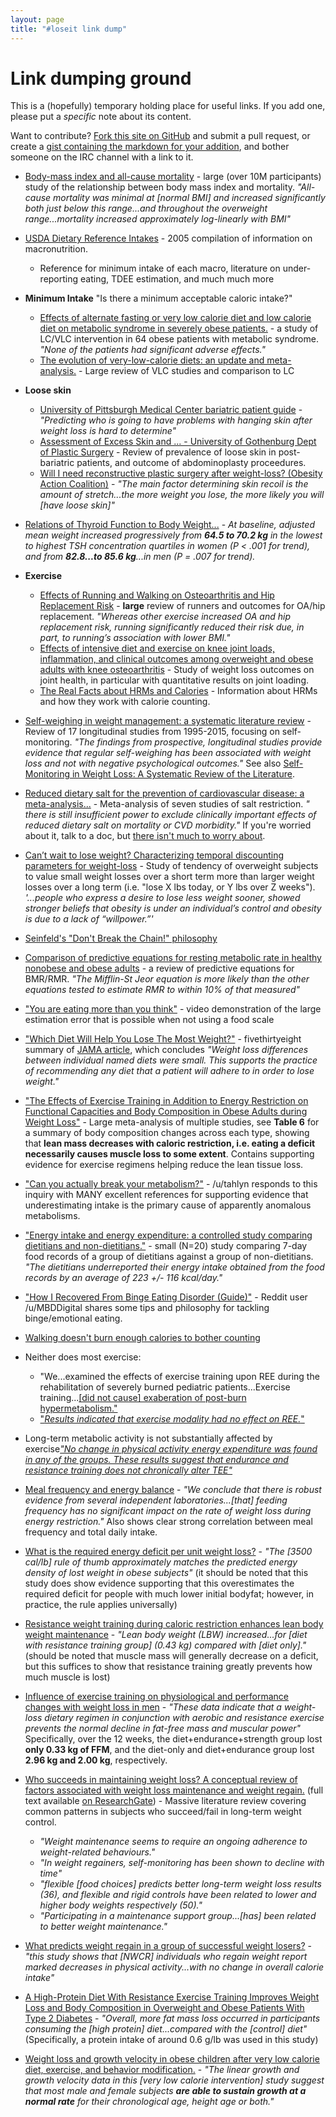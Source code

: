 ```yaml
---
layout: page
title: "#loseit link dump"
---
```

# Link dumping ground
This is a (hopefully) temporary holding place for useful links.  If you add one, please put a *specific* note about its content.

Want to contribute?  [Fork this site on GitHub](https://github.com/loseitIRC/loseitdocs/) and submit a pull request, or create a [gist containing the markdown for your addition](https://gist.github.com/micmcg/976172), and bother someone on the IRC channel with a link to it.

* [Body-mass index and all-cause mortality](https://www.ncbi.nlm.nih.gov/pubmed/27423262) - large (over 10M participants) study of the relationship between body mass index and mortality. *"All-cause mortality was minimal at [normal BMI] and increased significantly both just below this range...and throughout the overweight range...mortality increased approximately log-linearly with BMI"*

* [USDA Dietary Reference Intakes](https://fnic.nal.usda.gov/dietary-guidance/dri-nutrient-reports/energy-carbohydrate-fiber-fat-fatty-acids-cholesterol-protein) - 2005 compilation of information on macronutrition.
    * Reference for minimum intake of each macro, literature on under-reporting eating, TDEE estimation, and much much more

* **Minimum Intake**
    "Is there a minimum acceptable caloric intake?"
    * [Effects of alternate fasting or very low calorie diet and low calorie diet on metabolic syndrome in severely obese patients.](http://www.ncbi.nlm.nih.gov/pubmed/23935313) - a study of LC/VLC intervention in 64 obese patients with metabolic syndrome.  
    *"None of the patients had significant adverse effects."*
    * [The evolution of very-low-calorie diets: an update and meta-analysis.](http://www.ncbi.nlm.nih.gov/pubmed/16988070) - Large review of VLC studies and comparison to LC


* **Loose skin**
    * [University of Pittsburgh Medical Center bariatric patient guide](http://www.upmc.com/Services/life-after-weight-loss/Documents/the-bariatric-patient-guide.pdf) - *"Predicting who is going to have problems with hanging skin after weight loss is hard to determine"*
    * [Assessment of Excess Skin and ... - University of Gothenburg Dept of Plastic Surgery](https://gupea.ub.gu.se/bitstream/2077/36740/3/gupea_2077_36740_3.pdf) - Review of prevalence of loose skin in post-bariatric patients, and outcome of abdominoplasty proceedures.
    * [Will I need reconstructive plastic surgery after weight-loss? (Obesity Action Coalition)](http://www.obesityaction.org/wp-content/uploads/PlasticSurgery.pdf) - *"The main factor determining skin recoil is the amount of stretch...the more weight you lose, the more likely you will [have loose skin]"*

* [Relations of Thyroid Function to Body Weight...](http://archinte.jamanetwork.com/article.aspx?articleid=414105) - *At baseline, adjusted mean weight increased progressively from **64.5 to 70.2 kg** in the lowest to highest TSH concentration quartiles in women (P < .001 for trend), and from **82.8...to 85.6 kg**...in men (P = .007 for trend).*

* **Exercise**
    * [Effects of Running and Walking on Osteoarthritis and Hip Replacement Risk](http://www.ncbi.nlm.nih.gov/pmc/articles/PMC3756679/) - **large** review of runners and outcomes for OA/hip replacement.  *"Whereas other exercise increased OA and hip replacement risk, running significantly reduced their risk due, in part, to running’s association with lower BMI."*
    * [Effects of intensive diet and exercise on knee joint loads, inflammation, and clinical outcomes among overweight and obese adults with knee osteoarthritis](http://www.ncbi.nlm.nih.gov/pubmed/24065013) - Study of weight loss outcomes on joint health, in particular with quantitative results on joint loading.
    * [The Real Facts about HRMs and Calories](http://www.myfitnesspal.com/blog/Azdak/view/the-real-facts-about-hrms-and-calories-what-you-need-to-know-before-purchasing-an-hrm-or-using-one-21472) - Information about HRMs and how they work with calorie counting.

* [Self-weighing in weight management: a systematic literature review](http://www.ncbi.nlm.nih.gov/pubmed/25521523) - Review of 17 longitudinal studies from 1995-2015, focusing on self-monitoring.  *"The findings from prospective, longitudinal studies provide evidence that regular self-weighing has been associated with weight loss and not with negative psychological outcomes."*  See also [Self-Monitoring in Weight Loss: A Systematic Review of the Literature](http://www.ncbi.nlm.nih.gov/pmc/articles/PMC3268700/).

* [Reduced dietary salt for the prevention of cardiovascular disease: a meta-analysis...](http://www.ncbi.nlm.nih.gov/pubmed/21731062) - Meta-analysis of seven studies of salt restriction.  *" there is still insufficient power to exclude clinically important effects of reduced dietary salt on mortality or CVD morbidity."*  If you're worried about it, talk to a doc, but [there isn't much to worry about](http://www.scientificamerican.com/article/its-time-to-end-the-war-on-salt/).

* [Can’t wait to lose weight? Characterizing temporal discounting parameters for weight-loss](http://www.ncbi.nlm.nih.gov/pmc/articles/PMC4277731/) - Study of tendency of overweight subjects to value small weight losses over a short term more than larger weight losses over a long term (i.e. "lose X lbs today, or Y lbs over Z weeks").  *'...people who express a desire to lose less weight sooner, showed stronger beliefs that obesity is under an individual’s control and obesity is due to a lack of “willpower.”'*

* [Seinfeld's "Don't Break the Chain!" philosophy](http://lifehacker.com/281626/jerry-seinfelds-productivity-secret)

* [Comparison of predictive equations for resting metabolic rate in healthy nonobese and obese adults](http://www.ncbi.nlm.nih.gov/pubmed/15883556) - a review of predictive equations for BMR/RMR.  *"The Mifflin-St Jeor equation is more likely than the other equations tested to estimate RMR to within 10% of that measured"*

* ["You are eating more than you think"](https://www.youtube.com/watch?v=vjKPIcI51lU) - video demonstration of the large estimation error that is possible when not using a food scale

* ["Which Diet Will Help You Lose The Most Weight?"](https://fivethirtyeight.com/features/which-diet-will-help-you-lose-the-most-weight/) - fivethirtyeight summary of [JAMA article](http://jama.jamanetwork.com/article.aspx?articleid=1900510), which concludes *"Weight loss differences between individual named diets were small. This supports the practice of recommending any diet that a patient will adhere to in order to lose weight."*

* ["The Effects of Exercise Training in Addition to Energy Restriction on Functional Capacities and Body Composition in Obese Adults during Weight Loss"](http://www.ncbi.nlm.nih.gov/pmc/articles/PMC3884087/) - Large meta-analysis of multiple studies, see **Table 6** for a summary of body composition changes across each type, showing that **lean mass decreases with caloric restriction, i.e. eating a deficit necessarily causes muscle loss to some extent**.  Contains supporting evidence for exercise regimens helping reduce the lean tissue loss.

* ["Can you actually break your metabolism?"](https://www.reddit.com/r/fatlogic/comments/2i6oa3/can_you_actually_break_your_metabolism/ckzboth) - /u/tahlyn responds to this inquiry with MANY excellent references for supporting evidence that underestimating intake is the primary cause of apparently anomalous metabolisms.

* ["Energy intake and energy expenditure: a controlled study comparing dietitians and non-dietitians."](http://www.ncbi.nlm.nih.gov/pubmed/12396160) - small (N=20) study comparing 7-day food records of a group of dietitians against a group of non-dietitians.  *"The dietitians underreported their energy intake obtained from the food records by an average of 223 +/- 116 kcal/day."*

* ["How I Recovered From Binge Eating Disorder (Guide)"](https://www.reddit.com/r/loseit/comments/4iqe36/how_i_recovered_from_binge_eating_disorder_guide/) - Reddit user /u/MBDDigital shares some tips and philosophy for tackling binge/emotional eating.

* [Walking doesn't burn enough calories to bother counting](https://www.ncbi.nlm.nih.gov/pubmed/15570150)

* Neither does most exercise: 
    * "We...examined the effects of exercise training upon REE during the rehabilitation of severely burned pediatric patients...Exercise training...[[did not cause] exaberation of post-burn hypermetabolism."](https://www.ncbi.nlm.nih.gov/pmc/articles/PMC3856323/) 
    * ["*Results indicated that exercise modality had no effect on REE.*"](https://www.ncbi.nlm.nih.gov/pubmed/7882110)

* Long-term metabolic activity is not substantially affected by exercise[*"No change in physical activity energy expenditure was found in any of the groups. These results suggest that endurance and resistance training does not chronically alter TEE"*](http://press.endocrine.org/doi/abs/10.1210/jcem.87.3.8282)

* [Meal frequency and energy balance](https://www.ncbi.nlm.nih.gov/pubmed/9155494) - *"We conclude that there is robust evidence from several independent laboratories...[that] feeding frequency has no significant impact on the rate of weight loss during energy restriction."*  Also shows clear strong correlation between meal frequency and total daily intake.

* [What is the required energy deficit per unit weight loss?](http://www.nature.com/ijo/journal/v32/n3/abs/0803720a.html) - *"The [3500 cal/lb] rule of thumb approximately matches the predicted energy density of lost weight in obese subjects"* (it should be noted that this study does show evidence supporting that this overestimates the required deficit for people with much lower initial bodyfat; however, in practice, the rule applies universally)

* [Resistance weight training during caloric restriction enhances lean body weight maintenance](http://ajcn.nutrition.org/content/47/1/19.short) - *"Lean body weight (LBW) increased...for [diet with resistance training group] (0.43 kg) compared with [diet only]."* (should be noted that muscle mass will generally decrease on a deficit, but this suffices to show that resistance training greatly prevents how much muscle is lost)

* [Influence of exercise training on physiological and performance changes with weight loss in men](https://www.ncbi.nlm.nih.gov/pubmed/10487375) - *"These data indicate that a weight-loss dietary regimen in conjunction with aerobic and resistance exercise prevents the normal decline in fat-free mass and muscular power"* Specifically, over the 12 weeks, the diet+endurance+strength group lost **only 0.33 kg of FFM**, and the diet-only and diet+endurance group lost **2.96 kg and 2.00 kg**, respectively.

* [Who succeeds in maintaining weight loss? A conceptual review of factors associated with weight loss maintenance and weight regain.](https://www.ncbi.nlm.nih.gov/pubmed/15655039) (full text available [on ResearchGate](https://www.researchgate.net/publication/8076499_Who_succeeds_in_maintaining_weight_loss_A_conceptual_review_of_factors_associated_with_weight_loss_maintenance_and_weight_regain)) - Massive literature review covering common patterns in subjects who succeed/fail in long-term weight control.
  * *"Weight maintenance seems to require an ongoing adherence to weight-related behaviours."*
  * *"In weight regainers, self-monitoring has been shown to decline with time"*
  * *"flexible [food choices] predicts better long-term weight loss results (36), and flexible and rigid controls have been related to lower and higher body weights respectively (50)."*
  * *"Participating in a maintenance support group...[has] been related to better weight maintenance."*
  
* [What predicts weight regain in a group of successful weight losers?](https://www.ncbi.nlm.nih.gov/pubmed/10224727) - *"this study shows that [NWCR] individuals who regain weight report marked decreases in physical activity...with no change in overall calorie intake"*

* [A High-Protein Diet With Resistance Exercise Training Improves Weight Loss and Body Composition in Overweight and Obese Patients With Type 2 Diabetes](https://www.ncbi.nlm.nih.gov/pmc/articles/PMC2858200/) - *"Overall, more fat mass loss occurred in participants consuming the [high protein] diet...compared with the [control] diet"* (Specifically, a protein intake of around 0.6 g/lb was used in this study)

* [Weight loss and growth velocity in obese children after very low calorie diet, exercise, and behavior modification.](https://www.ncbi.nlm.nih.gov/pubmed/11071081) - *"The linear growth and growth velocity data in this [very low calorie intervention] study suggest that most male and female subjects **are able to sustain growth at a normal rate** for their chronological age, height age or both."*
